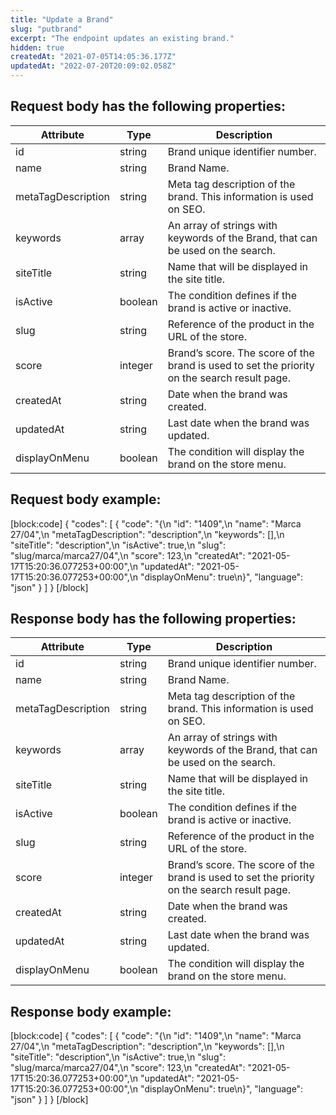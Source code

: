 ```yaml
---
title: "Update a Brand"
slug: "putbrand"
excerpt: "The endpoint updates an existing brand."
hidden: true
createdAt: "2021-07-05T14:05:36.177Z"
updatedAt: "2022-07-20T20:09:02.058Z"
---
```

## Request body has the following properties:

| Attribute          | Type    | Description                                                                                  |
| ------------------ | ------- | -------------------------------------------------------------------------------------------- |
| id                 | string  | Brand unique identifier number.                                                              |
| name               | string  | Brand Name.                                                                                  |
| metaTagDescription | string  | Meta tag description of the brand. This information is used on SEO.                          |
| keywords           | array   | An array of strings with keywords of the Brand, that can be used on the search.              |
| siteTitle          | string  | Name that will be displayed in the site title.                                               |
| isActive           | boolean | The condition defines if the brand is active or inactive.                                    |
| slug               | string  | Reference of the product in the URL of the store.                                            |
| score              | integer | Brand’s score. The score of the brand is used to set the priority on the search result page. |
| createdAt          | string  | Date when the brand was created.                                                             |
| updatedAt          | string  | Last date when the brand was updated.                                                        |
| displayOnMenu      | boolean | The condition will display the brand on the store menu.                                      |

## Request body example:
[block:code]
{
  "codes": [
    {
      "code": "{\n    \"id\": \"1409\",\n    \"name\": \"Marca 27/04\",\n    \"metaTagDescription\": \"description\",\n    \"keywords\": [],\n    \"siteTitle\": \"description\",\n    \"isActive\": true,\n    \"slug\": \"slug/marca/marca27/04\",\n    \"score\": 123,\n    \"createdAt\": \"2021-05-17T15:20:36.077253+00:00\",\n    \"updatedAt\": \"2021-05-17T15:20:36.077253+00:00\",\n    \"displayOnMenu\": true\n}",
      "language": "json"
    }
  ]
}
[/block]
## Response body has the following properties:

| Attribute          | Type    | Description                                                                                  |
| ------------------ | ------- | -------------------------------------------------------------------------------------------- |
| id                 | string  | Brand unique identifier number.                                                              |
| name               | string  | Brand Name.                                                                                  |
| metaTagDescription | string  | Meta tag description of the brand. This information is used on SEO.                          |
| keywords           | array   | An array of strings with keywords of the Brand, that can be used on the search.              |
| siteTitle          | string  | Name that will be displayed in the site title.                                               |
| isActive           | boolean | The condition defines if the brand is active or inactive.                                    |
| slug               | string  | Reference of the product in the URL of the store.                                            |
| score              | integer | Brand’s score. The score of the brand is used to set the priority on the search result page. |
| createdAt          | string  | Date when the brand was created.                                                             |
| updatedAt          | string  | Last date when the brand was updated.                                                        |
| displayOnMenu      | boolean | The condition will display the brand on the store menu.                                      |

## Response body example:
[block:code]
{
  "codes": [
    {
      "code": "{\n    \"id\": \"1409\",\n    \"name\": \"Marca 27/04\",\n    \"metaTagDescription\": \"description\",\n    \"keywords\": [],\n    \"siteTitle\": \"description\",\n    \"isActive\": true,\n    \"slug\": \"slug/marca/marca27/04\",\n    \"score\": 123,\n    \"createdAt\": \"2021-05-17T15:20:36.077253+00:00\",\n    \"updatedAt\": \"2021-05-17T15:20:36.077253+00:00\",\n    \"displayOnMenu\": true\n}",
      "language": "json"
    }
  ]
}
[/block]